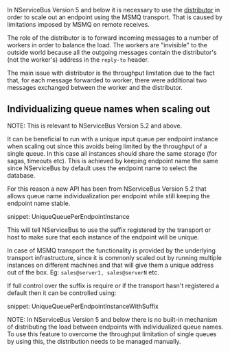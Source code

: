 
In NServiceBus Version 5 and below it is necessary to use the [distributor](/nservicebus/scalability-and-ha/distributor/) in order to scale out an endpoint using the MSMQ transport. That is caused by limitations imposed by MSMQ on remote receives.

The role of the distributor is to forward incoming messages to a number of workers in order to balance the load. The workers are "invisible" to the outside world because all the outgoing messages contain the distributor's (not the worker's) address in the `reply-to` header.

The main issue with distributor is the throughput limitation due to the fact that, for each message forwarded to worker, there were additional two messages exchanged between the worker and the distributor.


##  Individualizing queue names when scaling out

NOTE: This is relevant to NServiceBus Version 5.2 and above.

It can be beneficial to run with a unique input queue per endpoint instance when scaling out since this avoids being limited by the throughput of a single queue. In this case all instances should share the same storage (for sagas, timeouts etc). This is achieved by keeping endpoint name the same since NServiceBus by default uses the endpoint name to select the database.

For this reason a new API has been from NServiceBus Version 5.2 that allows queue name individualization per endpoint while still keeping the endpoint name stable.

snippet: UniqueQueuePerEndpointInstance

This will tell NServiceBus to use the suffix registered by the transport or host to make sure that each instance of the endpoint will be unique. 

In case of MSMQ transport the functionality is provided by the underlying transport infrastructure, since it is commonly scaled out by running multiple instances on different machines and that will give them a unique address out of the box. Eg: `sales@server1, sales@serverN` etc.

If full control over the suffix is require or if the transport hasn't registered a default then it can be controlled using:

snippet: UniqueQueuePerEndpointInstanceWithSuffix

NOTE: In NServiceBus Version 5 and below there is no built-in mechanism of distributing the load between endpoints with individualized queue names. To use this feature to overcome the throughput limitation of single queues by using this, the distribution needs to be managed manually.
